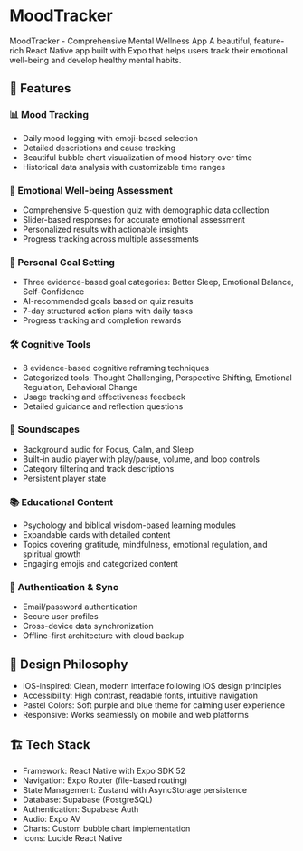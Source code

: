 # MoodTracker
MoodTracker - Comprehensive Mental Wellness App A beautiful, feature-rich React Native app built with Expo that helps users track their emotional well-being and develop healthy mental habits.
## 🌟 Features

### 📊 Mood Tracking
- Daily mood logging with emoji-based selection
- Detailed descriptions and cause tracking
- Beautiful bubble chart visualization of mood history over time
- Historical data analysis with customizable time ranges

### 🧠 Emotional Well-being Assessment
- Comprehensive 5-question quiz with demographic data collection
- Slider-based responses for accurate emotional assessment
- Personalized results with actionable insights
- Progress tracking across multiple assessments

### 🎯 Personal Goal Setting
- Three evidence-based goal categories: Better Sleep, Emotional Balance, Self-Confidence
- AI-recommended goals based on quiz results
- 7-day structured action plans with daily tasks
- Progress tracking and completion rewards

### 🛠️ Cognitive Tools
- 8 evidence-based cognitive reframing techniques
- Categorized tools: Thought Challenging, Perspective Shifting, Emotional Regulation, Behavioral Change
- Usage tracking and effectiveness feedback
- Detailed guidance and reflection questions

### 🎵 Soundscapes
- Background audio for Focus, Calm, and Sleep
- Built-in audio player with play/pause, volume, and loop controls
- Category filtering and track descriptions
- Persistent player state

### 📚 Educational Content
- Psychology and biblical wisdom-based learning modules
- Expandable cards with detailed content
- Topics covering gratitude, mindfulness, emotional regulation, and spiritual growth
- Engaging emojis and categorized content

### 🔐 Authentication & Sync
- Email/password authentication
- Secure user profiles
- Cross-device data synchronization
- Offline-first architecture with cloud backup

## 🎨 Design Philosophy

- iOS-inspired: Clean, modern interface following iOS design principles
- Accessibility: High contrast, readable fonts, intuitive navigation
- Pastel Colors: Soft purple and blue theme for calming user experience
- Responsive: Works seamlessly on mobile and web platforms

## 🏗️ Tech Stack

- Framework: React Native with Expo SDK 52
- Navigation: Expo Router (file-based routing)
- State Management: Zustand with AsyncStorage persistence
- Database: Supabase (PostgreSQL)
- Authentication: Supabase Auth
- Audio: Expo AV
- Charts: Custom bubble chart implementation
- Icons: Lucide React Native
